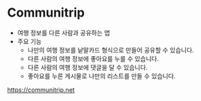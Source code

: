# Communitrip
* 여행 정보를 다른 사람과 공유하는 앱
* 주요 기능
  * 나만의 여행 정보를 낱말카드 형식으로 만들어 공유할 수 있습니다.
  * 다른 사람의 여행 정보에 좋아요를 누를 수 있습니다.
  * 다른 사람의 여행 정보에 댓글을 달 수 있습니다.
  * 좋아요를 누른 게시물로 나만의 리스트를 만들 수 있습니다.

https://communitrip.net
